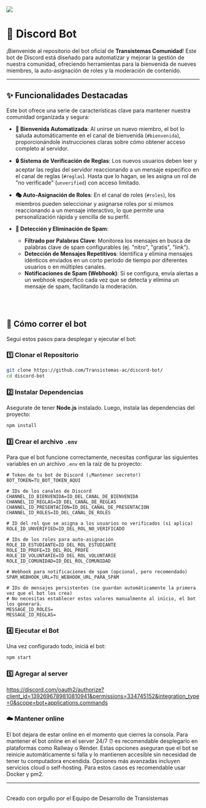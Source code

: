 <img src="https://media.licdn.com/dms/image/v2/C4D1BAQH5hQZv-eURBQ/company-background_10000/company-background_10000/0/1651403486413/transistemasok_cover?e=1753549200&v=beta&t=46LSZJkAlfV0gju00kMCLIYWlB8SbQhdu4Nn4x5gjGQ"></img>

# 🤖 Discord Bot

¡Bienvenide al repositorio del bot oficial de **Transistemas Comunidad**! Este bot de Discord está diseñado para automatizar y mejorar la gestión de nuestra comunidad, ofreciendo herramientas para la bienvenida de nueves miembres, la auto-asignación de roles y la moderación de contenido.

---

## ✨ Funcionalidades Destacadas

Este bot ofrece una serie de características clave para mantener nuestra comunidad organizada y segura:

- **👋 Bienvenida Automatizada**: Al unirse un nuevo miembro, el bot lo saluda automáticamente en el canal de bienvenida (`#bienvenida`), proporcionándole instrucciones claras sobre cómo obtener acceso completo al servidor.

- **🔒 Sistema de Verificación de Reglas**: Los nuevos usuarios deben leer y aceptar las reglas del servidor reaccionando a un mensaje específico en el canal de reglas (`#reglas`). Hasta que lo hagan, se les asigna un rol de "no verificade" (`unverified`) con acceso limitado.

- **🎭 Auto-Asignación de Roles**: En el canal de roles (`#roles`), los miembros pueden seleccionar y asignarse roles por sí mismos reaccionando a un mensaje interactivo, lo que permite una personalización rápida y sencilla de su perfil.

- **🚫 Detección y Eliminación de Spam**:
  - **Filtrado por Palabras Clave**: Monitorea los mensajes en busca de palabras clave de spam configurables (ej. "nitro", "gratis", "link").
  - **Detección de Mensajes Repetitivos**: Identifica y elimina mensajes idénticos enviados en un corto período de tiempo por diferentes usuarios o en múltiples canales.
  - **Notificaciones de Spam (Webhook)**: Si se configura, envía alertas a un webhook específico cada vez que se detecta y elimina un mensaje de spam, facilitando la moderación.

<br></br>

## 🚀 Cómo correr el bot

Seguí estos pasos para desplegar y ejecutar el bot:

### 1️⃣ Clonar el Repositorio

```bash
git clone https://github.com/Transistemas-ac/discord-bot/
cd discord-bot
```

### 2️⃣ Instalar Dependencias

Asegurate de tener **Node.js** instalado. Luego, instala las dependencias del proyecto:

```bash
npm install
```

### 3️⃣ Crear el archivo `.env`

Para que el bot funcione correctamente, necesitas configurar las siguientes variables en un archivo `.env` en la raíz de tu proyecto:

```env
# Token de tu bot de Discord (¡Mantener secreto!)
BOT_TOKEN=TU_BOT_TOKEN_AQUI

# IDs de los canales de Discord
CHANNEL_ID_BIENVENIDA=ID_DEL_CANAL_DE_BIENVENIDA
CHANNEL_ID_REGLAS=ID_DEL_CANAL_DE_REGLAS
CHANNEL_ID_PRESENTACION=ID_DEL_CANAL_DE_PRESENTACION
CHANNEL_ID_ROLES=ID_DEL_CANAL_DE_ROLES

# ID del rol que se asigna a los usuarios no verificados (si aplica)
ROLE_ID_UNVERIFIED=ID_DEL_ROL_NO_VERIFICADO

# IDs de los roles para auto-asignación
ROLE_ID_ESTUDIANTE=ID_DEL_ROL_ESTUDIANTE
ROLE_ID_PROFE=ID_DEL_ROL_PROFE
ROLE_ID_VOLUNTARIE=ID_DEL_ROL_VOLUNTARIE
ROLE_ID_COMUNIDAD=ID_DEL_ROL_COMUNIDAD

# Webhook para notificaciones de spam (opcional, pero recomendado)
SPAM_WEBHOOK_URL=TU_WEBHOOK_URL_PARA_SPAM

# IDs de mensajes persistentes (se guardan automáticamente la primera vez que el bot los crea)
# No necesitas establecer estos valores manualmente al inicio, el bot los generará.
MESSAGE_ID_ROLES=
MESSAGE_ID_REGLAS=

```

### 4️⃣ Ejecutar el Bot

Una vez configurado todo, iniciá el bot:

```bash
npm start
```

### 5️⃣ Agregar al server

https://discord.com/oauth2/authorize?client_id=1392696789810810941&permissions=334745152&integration_type=0&scope=bot+applications.commands

### ☁️ Mantener online

El bot dejara de estar online en el momento que cierres la consola.
Para mantener el bot online en el server 24/7 ⏰ es recomendable desplegarlo en plataformas como Railway o Render. Estas opciones aseguran que el bot se reinicie automáticamente si falla y lo mantienen accesible sin necesidad de tener tu computadora encendida.
Opciones más avanzadas incluyen servicios cloud o self-hosting. Para estos casos es recomendable usar Docker y pm2.

---

<br>
Creado con orgullo por el Equipo de Desarrollo de Transistemas
